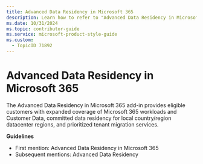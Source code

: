 ```yaml
---
title: Advanced Data Residency in Microsoft 365
description: Learn how to refer to "Advanced Data Residency in Microsoft 365" in your content.
ms.date: 10/31/2024
ms.topic: contributor-guide
ms.service: microsoft-product-style-guide
ms.custom:
  - TopicID 71892
---
```



# Advanced Data Residency in Microsoft 365

The Advanced Data Residency in Microsoft 365 add-in provides eligible customers with expanded coverage of Microsoft 365 workloads and Customer Data, committed data residency for local country/region datacenter regions, and prioritized tenant migration services.

**Guidelines**

- First mention: Advanced Data Residency in Microsoft 365
- Subsequent mentions: Advanced Data Residency

